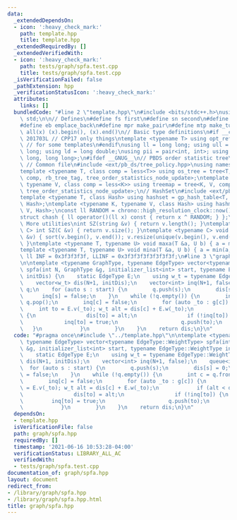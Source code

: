 ```yaml
---
data:
  _extendedDependsOn:
  - icon: ':heavy_check_mark:'
    path: template.hpp
    title: template.hpp
  _extendedRequiredBy: []
  _extendedVerifiedWith:
  - icon: ':heavy_check_mark:'
    path: tests/graph/spfa.test.cpp
    title: tests/graph/spfa.test.cpp
  _isVerificationFailed: false
  _pathExtension: hpp
  _verificationStatusIcon: ':heavy_check_mark:'
  attributes:
    links: []
  bundledCode: "#line 2 \"template.hpp\"\n#include <bits/stdc++.h>\nusing namespace\
    \ std;\n\n// Defines\n#define fs first\n#define sn second\n#define pb push_back\n\
    #define eb emplace_back\n#define mpr make_pair\n#define mtp make_tuple\n#define\
    \ all(x) (x).begin(), (x).end()\n// Basic type definitions\n#if __cplusplus ==\
    \ 201703L // CPP17 only things\ntemplate <typename T> using opt_ref = optional<reference_wrapper<T>>;\
    \ // for some templates\n#endif\nusing ll = long long; using ull = unsigned long\
    \ long; using ld = long double;\nusing pii = pair<int, int>; using pll = pair<long\
    \ long, long long>;\n#ifdef __GNUG__\n// PBDS order statistic tree\n#include <ext/pb_ds/assoc_container.hpp>\
    \ // Common file\n#include <ext/pb_ds/tree_policy.hpp>\nusing namespace __gnu_pbds;\n\
    template <typename T, class comp = less<T>> using os_tree = tree<T, null_type,\
    \ comp, rb_tree_tag, tree_order_statistics_node_update>;\ntemplate <typename K,\
    \ typename V, class comp = less<K>> using treemap = tree<K, V, comp, rb_tree_tag,\
    \ tree_order_statistics_node_update>;\n// HashSet\n#include <ext/pb_ds/assoc_container.hpp>\n\
    template <typename T, class Hash> using hashset = gp_hash_table<T, null_type,\
    \ Hash>;\ntemplate <typename K, typename V, class Hash> using hashmap = gp_hash_table<K,\
    \ V, Hash>;\nconst ll RANDOM = chrono::high_resolution_clock::now().time_since_epoch().count();\n\
    struct chash { ll operator()(ll x) const { return x ^ RANDOM; } };\n#endif\n//\
    \ More utilities\nint SZ(string &v) { return v.length(); }\ntemplate <typename\
    \ C> int SZ(C &v) { return v.size(); }\ntemplate <typename C> void UNIQUE(vector<C>\
    \ &v) { sort(v.begin(), v.end()); v.resize(unique(v.begin(), v.end()) - v.begin());\
    \ }\ntemplate <typename T, typename U> void maxa(T &a, U b) { a = max(a, b); }\n\
    template <typename T, typename U> void mina(T &a, U b) { a = min(a, b); }\nconst\
    \ ll INF = 0x3f3f3f3f, LLINF = 0x3f3f3f3f3f3f3f3f;\n#line 3 \"graph/spfa.hpp\"\
    \n\ntemplate <typename GraphType, typename EdgeType> vector<typename EdgeType::WeightType>\
    \ spfa(int N, GraphType &g, initializer_list<int> start, typename EdgeType::WeightType\
    \ initDis) {\n    static EdgeType E;\n    using w_t = typename EdgeType::WeightType;\n\
    \    vector<w_t> dis(N+1, initDis);\n    vector<int> inq(N+1, false);\n    queue<int>\
    \ q;\n    for (auto s : start) {\n        q.push(s);\n        dis[s] = 0;\n  \
    \      inq[s] = false;\n    }\n    while (!q.empty()) {\n        int c = q.front();\
    \ q.pop();\n        inq[c] = false;\n        for (auto _to : g[c]) {\n       \
    \     int to = E.v(_to); w_t alt = dis[c] + E.w(_to);\n            if (alt < dis[to])\
    \ {\n                dis[to] = alt;\n                if (!inq[to]) {\n       \
    \             inq[to] = true;\n                    q.push(to);\n             \
    \   }\n            }\n        }\n    }\n    return dis;\n}\n"
  code: "#pragma once\n#include \"../template.hpp\"\n\ntemplate <typename GraphType,\
    \ typename EdgeType> vector<typename EdgeType::WeightType> spfa(int N, GraphType\
    \ &g, initializer_list<int> start, typename EdgeType::WeightType initDis) {\n\
    \    static EdgeType E;\n    using w_t = typename EdgeType::WeightType;\n    vector<w_t>\
    \ dis(N+1, initDis);\n    vector<int> inq(N+1, false);\n    queue<int> q;\n  \
    \  for (auto s : start) {\n        q.push(s);\n        dis[s] = 0;\n        inq[s]\
    \ = false;\n    }\n    while (!q.empty()) {\n        int c = q.front(); q.pop();\n\
    \        inq[c] = false;\n        for (auto _to : g[c]) {\n            int to\
    \ = E.v(_to); w_t alt = dis[c] + E.w(_to);\n            if (alt < dis[to]) {\n\
    \                dis[to] = alt;\n                if (!inq[to]) {\n           \
    \         inq[to] = true;\n                    q.push(to);\n                }\n\
    \            }\n        }\n    }\n    return dis;\n}\n"
  dependsOn:
  - template.hpp
  isVerificationFile: false
  path: graph/spfa.hpp
  requiredBy: []
  timestamp: '2021-06-16 10:53:28-04:00'
  verificationStatus: LIBRARY_ALL_AC
  verifiedWith:
  - tests/graph/spfa.test.cpp
documentation_of: graph/spfa.hpp
layout: document
redirect_from:
- /library/graph/spfa.hpp
- /library/graph/spfa.hpp.html
title: graph/spfa.hpp
---
```

